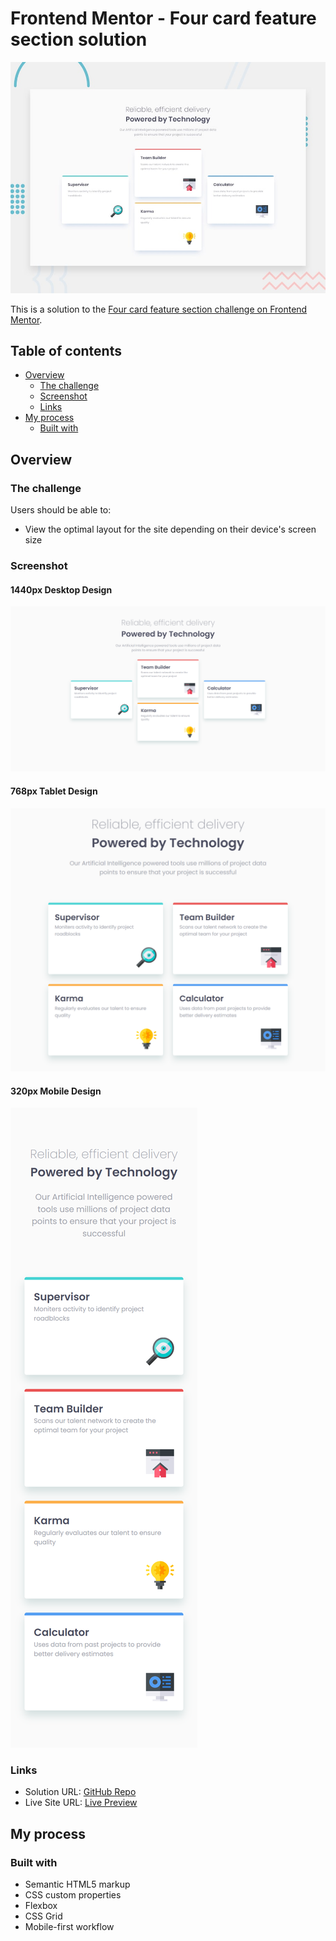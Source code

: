 # Frontend Mentor - Four card feature section solution

![](design/desktop-preview.jpg)

This is a solution to the [Four card feature section challenge on Frontend Mentor](https://www.frontendmentor.io/challenges/four-card-feature-section-weK1eFYK).

## Table of contents

- [Overview](#overview)
  - [The challenge](#the-challenge)
  - [Screenshot](#screenshot)
  - [Links](#links)
- [My process](#my-process)
  - [Built with](#built-with)

## Overview

### The challenge

Users should be able to:

- View the optimal layout for the site depending on their device's screen size

### Screenshot

#### 1440px Desktop Design

![](./solution-screenshots/desktop-four-components-card-design.png)

#### 768px Tablet Design

![](./solution-screenshots/tablet-four-components-card-design.png)

#### 320px Mobile Design

![](./solution-screenshots/mobile-four-components-card-design.png)

### Links

- Solution URL: [GitHub Repo](https://your-solution-url.com)
- Live Site URL: [Live Preview](https://your-live-site-url.com)

## My process

### Built with

- Semantic HTML5 markup
- CSS custom properties
- Flexbox
- CSS Grid
- Mobile-first workflow

